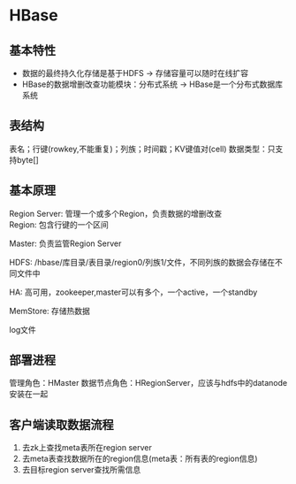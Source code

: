 # HBase

## 基本特性
+ 数据的最终持久化存储是基于HDFS -> 存储容量可以随时在线扩容
+ HBase的数据增删改查功能模块：分布式系统 -> HBase是一个分布式数据库系统

## 表结构
表名；行键(rowkey,不能重复)；列族；时间戳；KV键值对(cell)
数据类型：只支持byte[]

## 基本原理
Region Server: 管理一个或多个Region，负责数据的增删改查   
Region: 包含行键的一个区间   

Master: 负责监管Region Server   

HDFS: /hbase/库目录/表目录/region0/列族1/文件，不同列族的数据会存储在不同文件中   

HA: 高可用，zookeeper,master可以有多个，一个active，一个standby

MemStore: 存储热数据

log文件

## 部署进程
管理角色：HMaster
数据节点角色：HRegionServer，应该与hdfs中的datanode安装在一起  

## 客户端读取数据流程
1. 去zk上查找meta表所在region server
2. 去meta表查找数据所在的region信息(meta表：所有表的region信息)
3. 去目标region server查找所需信息






